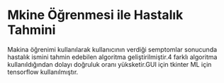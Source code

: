 # Mkine Öğrenmesi ile Hastalık Tahmini 

Makina öğrenimi kullanılarak kullanıcının verdiği semptomlar sonucunda hastalık ismini tahmin edebilen algoritma geliştirilmiştir.4 farklı algoritma kullanıldığından
dolayı doğruluk oranı yüksketir.GUI için tkinter ML için tensorflow kullanılmıştır.
